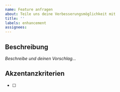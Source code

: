 ```yaml
---
name: Feature anfragen
about: Teile uns deine Verbesserungsmöglichkeit mit
title: ''
labels: enhancement
assignees:
---
```


## Beschreibung

_Beschreibe und deinen Vorschlag..._

## Akzentanzkriterien

- [ ]

